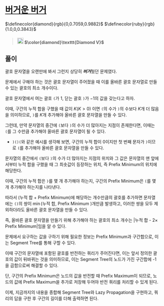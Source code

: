 # [버거운 버거](https://www.acmicpc.net/problem/19851)
$\definecolor{diamond}{rgb}{0,0.7059,0.9882}$ $\definecolor{ruby}{rgb}{1.0,0,0.3843}$
> #### <img src="https://d2gd6pc034wcta.cloudfront.net/tier/21.svg" alt="diamond5" width="20" height="20"/> $\color{diamond}\texttt{Diamond V}$

## 풀이
괄호 문자열을 오랜만에 봐서 그런지 상당히 ***버거***웠던 문제였다.

문제에서 구해야 하는 것은 괄호 문자열이 주어졌을 때 이를 올바른 괄호 문자열로 만들 수 있는 괄호의 최소 개수이다.

괄호 문자열에서 여는 괄호 `(`가 $1$, 닫는 괄호 `)`가 $-1$의 값을 갖는다고 하자.

이때, 구간의 누적 합을 구했을 때 값이 $K(K > 0)$ 이면 `(`의 수가 `)`의 수보다 $K$개 더 많음을 의미하므로, `)`를 $K$개 추가해야 올바른 괄호 문자열을 만들 수 있다.

그런데, 만약 문자열의 중간에 `(`보다 `)`의 수가 더 많아지는 지점이 존재한다면, 이때는 `(`를 그 수만큼 추가해야 올바른 괄호 문자열이 될 수 있다.
* `)()(`와 같은 예시를 생각해 보면, 구간의 누적 합이 0이지만 첫 번째 문자가 `)`이므로 `(`를 추가해야 올바른 괄호 문자열을 만들 수 있다.

문자열의 중간에서 `(`보다 `)`의 수가 더 많아지는 지점의 위치와 그 값은 문자열의 맨 앞에서부터 누적 합을 구했을 때 그 최솟값이 등장하는 위치, 즉 Prefix Minimum의 위치에 해당한다.

이때, 구간의 누적 합은 `)`를 몇 개 추가해야 하는지, 구간의 Prefix Minimum은 `(`를 몇 개 추가해야 하는지를 나타낸다.

따라서 (누적 합 + Prefix Minimum)에 해당하는 개수만큼의 괄호를 추가하면 문자열에는 `()`의 쌍이 $\min($누적 합, Prefix Minimum $)$개만큼 발생하고, 이러한 쌍을 모두 제외하더라도 올바른 괄호 문자열을 만들 수 있다.

즉, 올바른 괄호 문자열을 만들기 위해 추가해야 하는 괄호의 최소 개수는 |누적 합 - $2\times$ Prefix Minimum|임을 알 수 있다.

문제에서 요구하는 값을 구하기 위해 필요한 정보는 Prefix Minimum과 구간합으로, 이는 Segment Tree를 통해 구할 수 있다.

이때 구간의 문자열에 포함된 괄호를 반전하는 쿼리가 주어진다면, 이는 앞서 정의한 괄호의 값이 뒤바뀌는 것을 의미하므로, 이는 Segment Tree의 노드가 가진 구간합에 -1을 곱함으로써 해결할 수 있다.

단, 구간의 Prefix Minimum은 노드의 값을 반전할 때 Prefix Maximum이 되므로, 노드의 값에 Prefix Maximum을 추가로 저장해 두어야 반전 쿼리를 처리할 수 있게 된다.

이제, 지금까지의 내용을 종합해 Segment Tree와 Lazy Propagation을 구현하고, 쿼리의 답을 구한 후 구간의 길이를 더해 출력하면 된다.